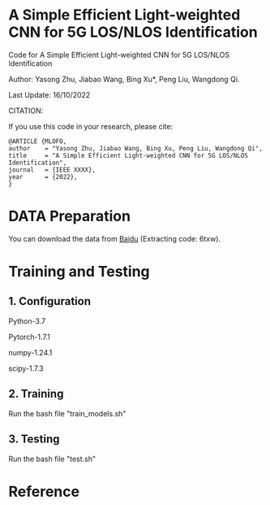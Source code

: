 # A Simple Efficient Light-weighted CNN for 5G LOS/NLOS Identification
Code for A Simple Efficient Light-weighted CNN for 5G LOS/NLOS Identification

Author: Yasong Zhu, Jiabao Wang, Bing Xu*, Peng Liu, Wangdong Qi.

Last Update: 16/10/2022

CITATION:

If you use this code in your research, please cite:

	@ARTICLE {MLOFO,
	author    = "Yasong Zhu, Jiabao Wang, Bing Xu, Peng Liu, Wangdong Qi",
	title     = "A Simple Efficient Light-weighted CNN for 5G LOS/NLOS Identification",
	journal   = {IEEE XXXX},
	year      = {2022},
	}
  
  
# DATA Preparation
You can download the data from [Baidu](https://pan.baidu.com/s/1BFoogq4PqT2mU8H9j2w4Qg) (Extracting code: 6txw).

# Training and Testing
## 1. Configuration

Python-3.7

Pytorch-1.7.1

numpy-1.24.1

scipy-1.7.3


## 2. Training
Run the bash file "train_models.sh"

## 3. Testing
Run the bash file "test.sh"

# Reference

